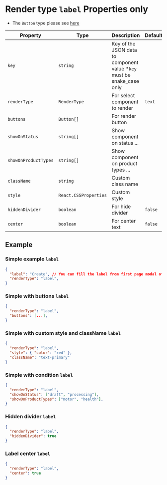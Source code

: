# Render type `label` Properties only

- The `Button` type please see [here](../README.md)

| Property             | Type                  | Description                                                            | Default | Required | Example               |
| -------------------- | --------------------- | ---------------------------------------------------------------------- | ------- | -------- | --------------------- |
| `key`                | `string`              | Key of the JSON data to component value *`key` must be snake_case only |         | Yes      | `agent.first_name`    |
| `renderType`         | `RenderType`          | For select component to render                                         | `text`  | No       |                       |
| `buttons`            | `Button[]`            | For render button                                                      |         | No       |                       |
| `showOnStatus`       | `string[]`            | Show component on status ...                                           |         | No       | `['draft', 'submit']` |
| `showOnProductTypes` | `string[]`            | Show component on product types ...                                    |         | No       | `['motor', 'health']` |
| `className`          | `string`              | Custom class name                                                      |         | No       | `text-primary`        |
| `style`              | `React.CSSProperties` | Custom style                                                           |         | No       | `{ color: 'red' }`    |
| `hiddenDivider`      | `boolean`             | For hide divider                                                       | `false` | No       |                       |
| `center`             | `boolean`             | For center text                                                        | `false` | No       |                       |

## Example

### Simple example `label`

```json
{
  "label": "Create", // You can fill the label from first page modal of component form(in CC)
  "renderType": "label",
}
```

### Simple with buttons `label`

```json
{
  "renderType": "label",
  "buttons": [...],
}
```

### Simple with custom style and className `label`

```json
{
  "renderType": "label",
  "style": { "color": "red" },
  "className": "text-primary"
}
```

### Simple with condition `label`

```json
{
  "renderType": "label",
  "showOnStatus": ["draft", "processing"],
  "showOnProductTypes": ["motor", "health"],
}
```

### Hidden divider `label`

```json
{
  "renderType": "label",
  "hiddenDivider": true
}
```

### Label center `label`

```json
{
  "renderType": "label",
  "center": true
}
```
